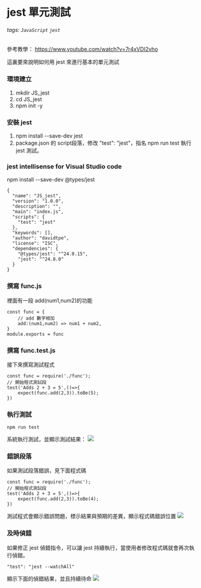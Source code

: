 # jest 單元測試
###### tags: `JavaScript` `jest`
參考教學：
https://www.youtube.com/watch?v=7r4xVDI2vho

這裏要來說明如何用 jest 來進行基本的單元測試

### 環境建立
1. mkdir JS_jest
2. cd JS_jest
3. npm init -y

### 安裝 jest
1. npm install --save-dev jest
2. package.json 的 script段落，修改 "test": "jest"，指名 npm run test 執行 jest 測試。

### jest intellisense for Visual Studio code
npm install --save-dev @types/jest
```json=
{
  "name": "JS_jest",
  "version": "1.0.0",
  "description": "",
  "main": "index.js",
  "scripts": {
    "test": "jest"
  },
  "keywords": [],
  "author": "davidtpe",
  "license": "ISC",
  "dependencies": {
    "@types/jest": "^24.0.15",
    "jest": "^24.8.0"
  }
}
```

### 撰寫 func.js
裡面有一段 add(num1,num2)的功能
```javascript=
const func = {
    // add 數字相加
    add:(num1,num2) => num1 + num2,
}
module.exports = func
```

### 撰寫 func.test.js
接下來撰寫測試程式
```javascript=
const func = require('./func');
// 開始程式測試段
test('Adds 2 + 3 = 5',()=>{
    expect(func.add(2,3)).toBe(5);
})
```

### 執行測試
```bash=
npm run test
```
系統執行測試，並顯示測試結果：
![](https://i.imgur.com/SWYSiZc.png)

### 錯誤段落
如果測試段落錯誤，見下面程式碼
```javascript=
const func = require('./func');
// 開始程式測試段
test('Adds 2 + 3 = 5',()=>{
    expect(func.add(2,3)).toBe(4);
})
```
測試程式會顯示錯誤問題，標示結果與預期的差異，顯示程式碼錯誤位置
![](https://i.imgur.com/bEUgB3p.png)

### 及時偵錯
如果修正 jest 偵錯指令，可以讓 jest 持續執行，當使用者修改程式碼就會再次執行偵錯。
```json=
"test": "jest --watchAll"
```
顯示下面的偵錯結果，並且持續待命
![](https://i.imgur.com/TJ6Z9Fx.png)


